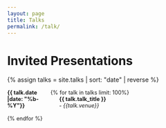 ```yaml
---
layout: page
title: Talks
permalink: /talk/
---
```


[//]: # ({% assign talks = site.talks | sort: "date" | reverse %})

[//]: # ({% for talk in talks %})

[//]: # (<div class="talk_info">)

[//]: # (    <p class="talk_title">"{{ talk.talk_title }}"</p> )

[//]: # (    <p class="talk_date">{{ talk.date_ }}</p>)

[//]: # (</div>)

[//]: # (<br>)

[//]: # (<div class="location_info">)

[//]: # (    <p class="talk_venue">{{ talk.venue }}</p> )

[//]: # (    <p class="talk_location">{{ talk.location }}</p>)

[//]: # (</div>)

[//]: # (<br>)

[//]: # ({% endfor %})

<style>
.small-text {
    font-size: 0.9em;
}
        dt {
            float: left;
            clear: left;
            width: 100px;
            text-align: left;
            font-weight: bold;
        }
        dd {
            margin-left: 120px; /* Adjust this value for tab distance */
        }
</style>


# Invited Presentations
{% assign talks = site.talks | sort: "date" | reverse %}
<div class="small-text">
<dl>
{% for talk in talks limit: 100%}
<dt>{{ talk.date |date: "%b-%Y"}}</dt>
<dd><b>{{ talk.talk_title }}</b> 
<br> - <i>{{talk.venue}}</i></dd>
<br>
{% endfor %}
</dl>
</div>